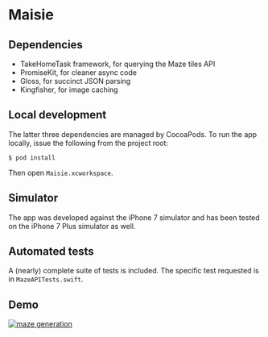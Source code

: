 Maisie
======

Dependencies
------------

* TakeHomeTask framework, for querying the Maze tiles API
* PromiseKit, for cleaner async code
* Gloss, for succinct JSON parsing
* Kingfisher, for image caching


Local development
-----------------

The latter three dependencies are managed by CocoaPods.
To run the app locally, issue the following from the project root:

```
$ pod install
```

Then open `Maisie.xcworkspace`.

Simulator
---------

The app was developed against the iPhone 7 simulator and has been tested on the
iPhone 7 Plus simulator as well.


Automated tests
---------------

A (nearly) complete suite of tests is included. The specific test requested is
in `MazeAPITests.swift`.

Demo
----

[![maze generation][maze-gif]][maze-gif]

[maze-gif]: https://user-images.githubusercontent.com/4433943/29474303-2e4c94d2-8429-11e7-90c1-a33d71fc91d9.gif
